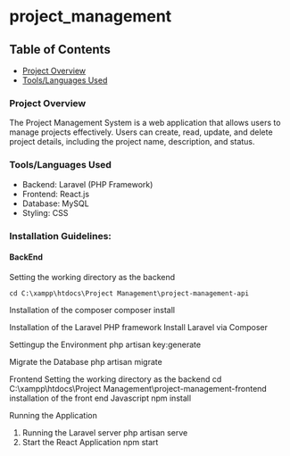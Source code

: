 # project_management
## Table of Contents
- [Project Overview](#project-overview)
- [Tools/Languages Used](#toolslanguages-used)

### Project Overview
The Project Management System is a web application that allows users to manage projects effectively. Users can create, read, update, and delete project details, including the project name, description, and status.

### Tools/Languages Used
- Backend: Laravel (PHP Framework)
- Frontend: React.js
- Database: MySQL
- Styling: CSS


### Installation Guidelines:
#### BackEnd
Setting the working directory as the backend
```
cd C:\xampp\htdocs\Project Management\project-management-api
```

Installation of the composer
composer install

Installation of the Laravel PHP framework
Install Laravel via Composer

Settingup the Environment
php artisan key:generate


Migrate the Database
php artisan migrate


Frontend
Setting the working directory as the backend
cd C:\xampp\htdocs\Project Management\project-management-frontend
installation of the front end Javascript
npm install




Running the Application
1.	Running the Laravel server
php artisan serve
2.	Start the React Application
              npm start

